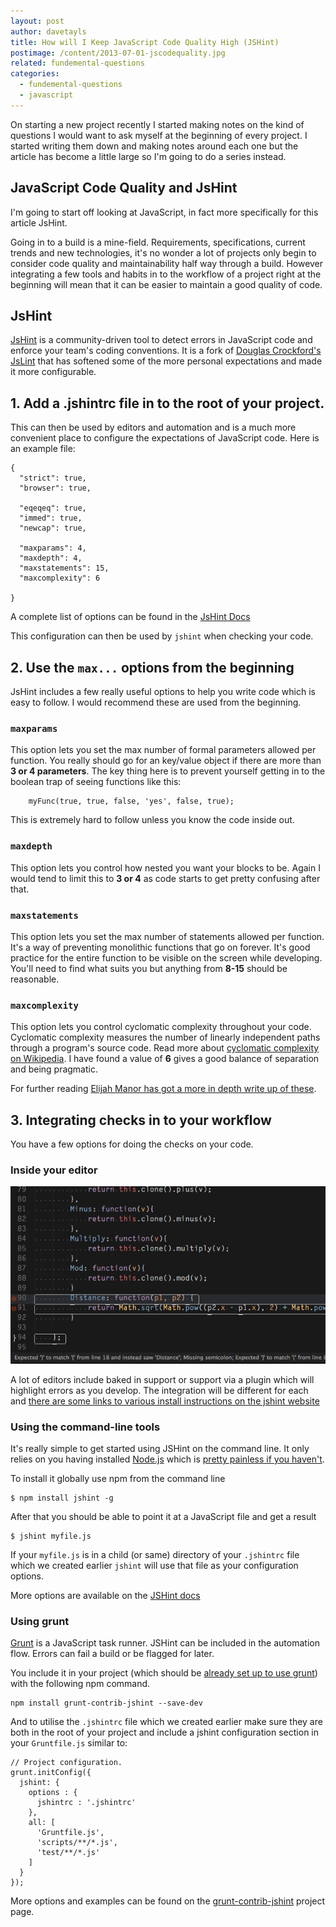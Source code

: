 ```yaml
---
layout: post
author: davetayls
title: How will I Keep JavaScript Code Quality High (JSHint)
postimage: /content/2013-07-01-jscodequality.jpg
related: fundemental-questions
categories:
  - fundemental-questions
  - javascript
---
```


On starting a new project recently I started making notes on the kind of questions I would want to ask myself at the beginning of every project. I started writing them down and making notes around each one but the article has become a little large so I'm going to do a series instead.

## JavaScript Code Quality and JsHint

I'm going to start off looking at JavaScript, in fact more specifically for this article JsHint.

Going in to a build is a mine-field. Requirements, specifications, current trends and new technologies, it's no wonder a lot of projects only begin to consider code quality and maintainability half way through a build. However integrating a few tools and habits in to the workflow of a project right at the beginning will mean that it can be easier to maintain a good quality of code.

## JsHint

[JsHint](http://www.jshint.com/) is a community-driven tool to detect errors in JavaScript code and enforce your team's coding conventions. It is a fork of [Douglas Crockford's](http://www.crockford.com/) [JsLint](http://www.jslint.com/) that has softened some of the more personal expectations and made it more configurable.

## 1. Add a .jshintrc file in to the root of your project.

This can then be used by editors and automation and is a much more convenient place to configure the expectations of JavaScript code. Here is an example file:

    {
      "strict": true,
      "browser": true,

      "eqeqeq": true,
      "immed": true,
      "newcap": true,

      "maxparams": 4,
      "maxdepth": 4,
      "maxstatements": 15,
      "maxcomplexity": 6

    }

A complete list of options can be found in the [JsHint Docs](http://www.jshint.com/docs/)

This configuration can then be used by `jshint` when checking your code.

## 2. Use the `max...` options from the beginning

JsHint includes a few really useful options to help you write code which is easy to follow. I would recommend these are used from the beginning.

### `maxparams`
This option lets you set the max number of formal parameters allowed per function. You really should go for an key/value object if there are more than **3 or 4 parameters**. The key thing here is to prevent yourself getting in to the boolean trap of seeing functions like this:

        myFunc(true, true, false, 'yes', false, true);

This is extremely hard to follow unless you know the code inside out.

### `maxdepth`
This option lets you control how nested you want your blocks to be. Again I would tend to limit this to **3 or 4** as code starts to get pretty confusing after that.

### `maxstatements`
This option lets you set the max number of statements allowed per function. It's a way of preventing monolithic functions that go on forever. It's good practice for the entire function to be visible on the screen while developing. You'll need to find what suits you but anything from **8-15** should be reasonable.

### `maxcomplexity`
This option lets you control cyclomatic complexity throughout your code. Cyclomatic complexity measures the number of linearly independent paths through a program's source code. Read more about [cyclomatic complexity on Wikipedia](http://en.wikipedia.org/wiki/Cyclomatic_complexity). I have found a value of **6** gives a good balance of separation and being pragmatic.

For further reading [Elijah Manor has got a more in depth write up of these](http://www.elijahmanor.com/2012/09/control-complexity-of-your-javascript.html).

## 3. Integrating checks in to your workflow

You have a few options for doing the checks on your code.

### Inside your editor

![jshint inside sublime text](/content/2013-07-01-jscodequality-ide.jpg)

A lot of editors include baked in support or support via a plugin which will highlight errors as you develop. The integration will be different for each and [there are some links to various install instructions on the jshint website](http://www.jshint.com/install/#plugins)

### Using the command-line tools

It's really simple to get started using JSHint on the command line. It only relies on you having installed [Node.js](http://nodejs.org) which is [pretty painless if you haven't](https://vimeo.com/52219969).

To install it globally use npm from the command line

    $ npm install jshint -g

After that you should be able to point it at a JavaScript file and get a result

    $ jshint myfile.js

If your `myfile.js` is in a child (or same) directory of your `.jshintrc` file which we created earlier `jshint` will use that file as your configuration options.

More options are available on the [JSHint docs](http://www.jshint.com/docs/)

### Using grunt

[Grunt](http://gruntjs.com/) is a JavaScript task runner. JSHint can be included in the automation flow. Errors can fail a build or be flagged for later.

You include it in your project (which should be [already set up to use grunt](http://gruntjs.com/getting-started)) with the following npm command.

    npm install grunt-contrib-jshint --save-dev

And to utilise the `.jshintrc` file which we created earlier make sure they are both in the root of your project and include a jshint configuration section in your `Gruntfile.js` similar to:

    // Project configuration.
    grunt.initConfig({
      jshint: {
        options : {
          jshintrc : '.jshintrc'
        },
        all: [
          'Gruntfile.js',
          'scripts/**/*.js',
          'test/**/*.js'
        ]
      }
    });

More options and examples can be found on the [grunt-contrib-jshint](https://github.com/gruntjs/grunt-contrib-jshint) project page.


